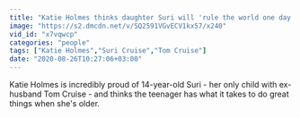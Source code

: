 ```yaml
---
title: "Katie Holmes thinks daughter Suri will 'rule the world one day'"
image: "https://s2.dmcdn.net/v/SQ2591VGvECV1kx57/x240"
vid_id: "x7vqwcp"
categories: "people"
tags: ["Katie Holmes","Suri Cruise","Tom Cruise"]
date: "2020-08-26T10:27:06+03:00"
---
```

Katie Holmes is incredibly proud of 14-year-old Suri - her only child with ex-husband Tom Cruise - and thinks the teenager has what it takes to do great things when she's older.

